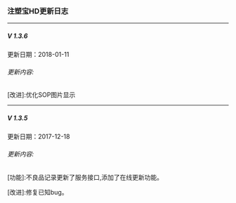### 注塑宝HD更新日志
---


##### V 1.3.6
更新日期：2018-01-11
###### 更新内容:

\[改进]:优化SOP图片显示

---
##### V 1.3.5
更新日期：2017-12-18
###### 更新内容:

\[功能]:不良品记录更新了服务接口,添加了在线更新功能。

\[改进]:修复已知bug。



